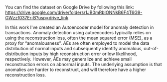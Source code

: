 You can find the dataset on Google Drive by following this link:
https://drive.google.com/drive/folders/1JB0mRbIONNkB6F4T6G9-GWzzf037Er-B?usp=drive_link

In this work I've created an Autoencoder model for anomaly detection in transactions. 
Anomaly detection using autoencoders typically relies on using the reconstruction loss, often the mean squared error (MSE), as a proxy for “anomalousness”. AEs are often employed to model the data distribution of normal inputs and subsequently identify anomalous, out-of-distribution inputs by high reconstruction error or low likelihood, respectively. However, AEs may generalize and achieve small reconstruction errors on abnormal inputs.
The underlying assumption is that anomalies are harder to reconstruct, and will therefore have a higher reconstruction loss. 
